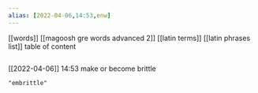```yaml
---
alias: [2022-04-06,14:53,enw]
---
```

[[words]] [[magoosh gre words advanced 2]] [[latin terms]] [[latin phrases list]]
table of content
```toc
```

[[2022-04-06]] 14:53
make or become brittle
```query
"embrittle"
```